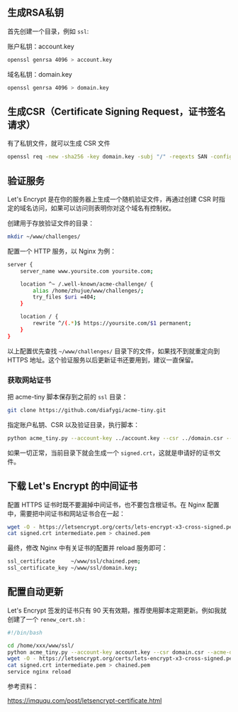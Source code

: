## 生成RSA私钥

首先创建一个目录，例如 `ssl`:

账户私钥：account.key

```sh
openssl genrsa 4096 > account.key
```

域名私钥：domain.key

```sh
openssl genrsa 4096 > domain.key
```

## 生成CSR（Certificate Signing Request，证书签名请求）

有了私钥文件，就可以生成 CSR 文件

```sh
openssl req -new -sha256 -key domain.key -subj "/" -reqexts SAN -config <(cat /etc/ssl/openssl.cnf <(printf "[SAN]\nsubjectAltName=DNS:yoursite.com,DNS:www.yoursite.com")) > domain.csr
```

## 验证服务

Let's Encrypt 是在你的服务器上生成一个随机验证文件，再通过创建 CSR 时指定的域名访问，如果可以访问则表明你对这个域名有控制权。

创建用于存放验证文件的目录：

```sh
mkdir ~/www/challenges/
```

配置一个 HTTP 服务，以 Nginx 为例：

```sh
server {
    server_name www.yoursite.com yoursite.com;

    location ^~ /.well-known/acme-challenge/ {
        alias /home/zhujue/www/challenges/;
        try_files $uri =404;
    }

    location / {
        rewrite ^/(.*)$ https://yoursite.com/$1 permanent;
    }
}
```

以上配置优先查找 `~/www/challenges/` 目录下的文件，如果找不到就重定向到 HTTPS 地址。这个验证服务以后更新证书还要用到，建议一直保留。

### 获取网站证书

把 acme-tiny 脚本保存到之前的 `ssl` 目录：

```sh
git clone https://github.com/diafygi/acme-tiny.git
```

指定账户私钥、CSR 以及验证目录，执行脚本：

```sh
python acme_tiny.py --account-key ../account.key --csr ../domain.csr --acme-dir /home/zhujue/www/challenges/ > ../signed.crt
```

如果一切正常，当前目录下就会生成一个 `signed.crt`，这就是申请好的证书文件。

## 下载 Let's Encrypt 的中间证书

配置 HTTPS 证书时既不要漏掉中间证书，也不要包含根证书。在 Nginx 配置中，需要把中间证书和网站证书合在一起：

```sh
wget -O - https://letsencrypt.org/certs/lets-encrypt-x3-cross-signed.pem > intermediate.pem
cat signed.crt intermediate.pem > chained.pem
```

最终，修改 Nginx 中有关证书的配置并 reload 服务即可：

```sh
ssl_certificate     ~/www/ssl/chained.pem;
ssl_certificate_key ~/www/ssl/domain.key;
```

## 配置自动更新

Let's Encrypt 签发的证书只有 90 天有效期，推荐使用脚本定期更新。例如我就创建了一个 `renew_cert.sh` :

```sh
#!/bin/bash

cd /home/xxx/www/ssl/
python acme_tiny.py --account-key account.key --csr domain.csr --acme-dir /home/xxx/www/challenges/ > signed.crt || exit
wget -O - https://letsencrypt.org/certs/lets-encrypt-x3-cross-signed.pem > intermediate.pem
cat signed.crt intermediate.pem > chained.pem
service nginx reload
```



参考资料：

https://imququ.com/post/letsencrypt-certificate.html